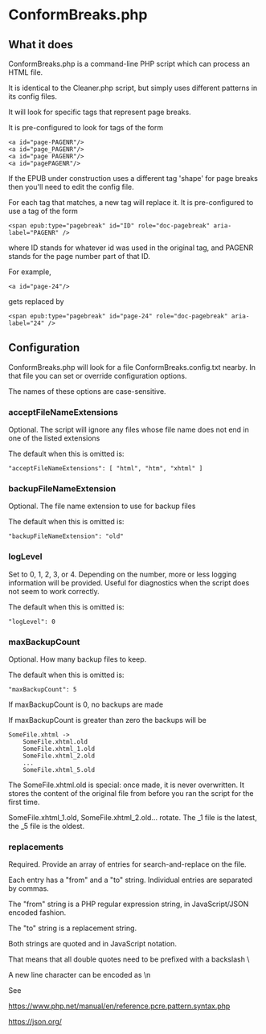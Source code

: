 # ConformBreaks.php

## What it does

ConformBreaks.php is a command-line PHP script which can process an HTML file.

It is identical to the Cleaner.php script, but simply uses different patterns in its config files.

It will look for specific tags that represent page breaks.

It is pre-configured to look for tags of the form 

```
<a id="page-PAGENR"/>
<a id="page_PAGENR"/>
<a id="page PAGENR"/>
<a id="pagePAGENR"/>
```

If the EPUB under construction uses a different tag 'shape' for page breaks then you'll 
need to edit the config file.

For each tag that matches, a new tag will replace it. It is pre-configured to use a tag of
the form
```
<span epub:type="pagebreak" id="ID" role="doc-pagebreak" aria-label="PAGENR" />
```
where ID stands for whatever id was used in the original tag, and PAGENR stands for the 
page number part of that ID.

For example,
```
<a id="page-24"/>
```
gets replaced by
```
<span epub:type="pagebreak" id="page-24" role="doc-pagebreak" aria-label="24" />
```

## Configuration

ConformBreaks.php will look for a file ConformBreaks.config.txt nearby. In that file you can set 
or override configuration options. 

The names of these options are case-sensitive.

### acceptFileNameExtensions

Optional. The script will ignore any files whose file name does not end in one of the listed extensions

The default when this is omitted is:

    "acceptFileNameExtensions": [ "html", "htm", "xhtml" ]

### backupFileNameExtension

Optional. The file name extension to use for backup files

The default when this is omitted is:

    "backupFileNameExtension": "old"

### logLevel

Set to 0, 1, 2, 3, or 4. Depending on the number, more or less logging information will be
provided. Useful for diagnostics when the script does not seem to work correctly.

The default when this is omitted is:

    "logLevel": 0

### maxBackupCount

Optional. How many backup files to keep.

The default when this is omitted is:

    "maxBackupCount": 5

If maxBackupCount is 0, no backups are made

If maxBackupCount is greater than zero the backups will be

    SomeFile.xhtml ->
        SomeFile.xhtml.old
        SomeFile.xhtml_1.old
        SomeFile.xhtml_2.old
        ...
        SomeFile.xhtml_5.old

The SomeFile.xhtml.old is special: once made, it is never overwritten. It
stores the content of the original file from before you ran the script for the 
first time.

SomeFile.xhtml&lowbar;1.old, SomeFile.xhtml&lowbar;2.old... rotate. The &lowbar;1 file is the latest,
the &lowbar;5 file is the oldest.

### replacements

Required. Provide an array of entries for search-and-replace on the file.

Each entry has a "from" and a "to" string. Individual entries are separated by commas.

The "from" string is a PHP regular expression string, in JavaScript/JSON encoded
fashion. 

The "to" string is a replacement string.

Both strings are quoted and in JavaScript notation.

That means that all double quotes need to be prefixed with a backslash \

A new line character can be encoded as \n 

See

https://www.php.net/manual/en/reference.pcre.pattern.syntax.php

https://json.org/
